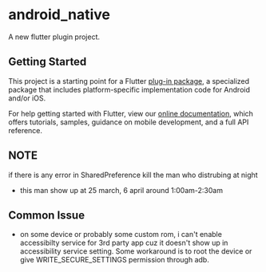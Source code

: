 # android_native

A new flutter plugin project.

## Getting Started

This project is a starting point for a Flutter
[plug-in package](https://flutter.dev/developing-packages/),
a specialized package that includes platform-specific implementation code for
Android and/or iOS.

For help getting started with Flutter, view our
[online documentation](https://flutter.dev/docs), which offers tutorials,
samples, guidance on mobile development, and a full API reference.

## NOTE

if there is any error in SharedPreference kill the man who distrubing at night
- this man show up at 25 march, 6 april around 1:00am-2:30am


## Common Issue

- on some device or probably some custom rom, i can't enable accessibilty service for 3rd party app cuz it doesn't show up in accessibility service setting.
Some workaround is to root the device or give WRITE_SECURE_SETTINGS permission through adb.
